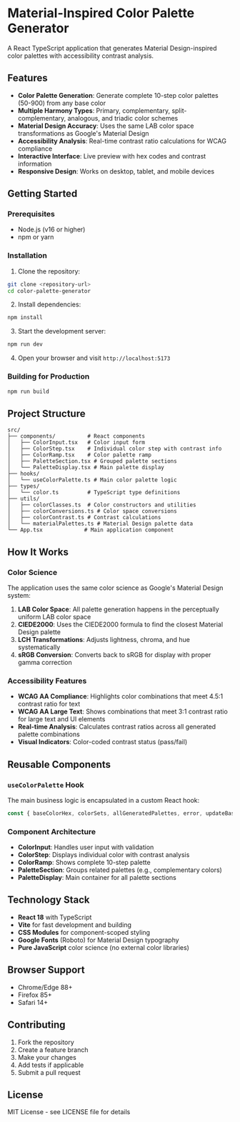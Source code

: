 # Material-Inspired Color Palette Generator

A React TypeScript application that generates Material Design-inspired color palettes with accessibility contrast analysis.

## Features

- **Color Palette Generation**: Generate complete 10-step color palettes (50-900) from any base color
- **Multiple Harmony Types**: Primary, complementary, split-complementary, analogous, and triadic color schemes
- **Material Design Accuracy**: Uses the same LAB color space transformations as Google's Material Design
- **Accessibility Analysis**: Real-time contrast ratio calculations for WCAG compliance
- **Interactive Interface**: Live preview with hex codes and contrast information
- **Responsive Design**: Works on desktop, tablet, and mobile devices

## Getting Started

### Prerequisites

- Node.js (v16 or higher)
- npm or yarn

### Installation

1. Clone the repository:
```bash
git clone <repository-url>
cd color-palette-generator
```

2. Install dependencies:
```bash
npm install
```

3. Start the development server:
```bash
npm run dev
```

4. Open your browser and visit `http://localhost:5173`

### Building for Production

```bash
npm run build
```

## Project Structure

```
src/
├── components/          # React components
│   ├── ColorInput.tsx   # Color input form
│   ├── ColorStep.tsx    # Individual color step with contrast info
│   ├── ColorRamp.tsx    # Color palette ramp
│   ├── PaletteSection.tsx # Grouped palette sections
│   └── PaletteDisplay.tsx # Main palette display
├── hooks/
│   └── useColorPalette.ts # Main color palette logic
├── types/
│   └── color.ts         # TypeScript type definitions
├── utils/
│   ├── colorClasses.ts  # Color constructors and utilities
│   ├── colorConversions.ts # Color space conversions
│   ├── colorContrast.ts # Contrast calculations
│   └── materialPalettes.ts # Material Design palette data
└── App.tsx             # Main application component
```

## How It Works

### Color Science

The application uses the same color science as Google's Material Design system:

1. **LAB Color Space**: All palette generation happens in the perceptually uniform LAB color space
2. **CIEDE2000**: Uses the CIEDE2000 formula to find the closest Material Design palette
3. **LCH Transformations**: Adjusts lightness, chroma, and hue systematically
4. **sRGB Conversion**: Converts back to sRGB for display with proper gamma correction

### Accessibility Features

- **WCAG AA Compliance**: Highlights color combinations that meet 4.5:1 contrast ratio for text
- **WCAG AA Large Text**: Shows combinations that meet 3:1 contrast ratio for large text and UI elements
- **Real-time Analysis**: Calculates contrast ratios across all generated palette combinations
- **Visual Indicators**: Color-coded contrast status (pass/fail)

## Reusable Components

### `useColorPalette` Hook

The main business logic is encapsulated in a custom React hook:

```typescript
const { baseColorHex, colorSets, allGeneratedPalettes, error, updateBaseColor } = useColorPalette();
```

### Component Architecture

- **ColorInput**: Handles user input with validation
- **ColorStep**: Displays individual color with contrast analysis
- **ColorRamp**: Shows complete 10-step palette
- **PaletteSection**: Groups related palettes (e.g., complementary colors)
- **PaletteDisplay**: Main container for all palette sections

## Technology Stack

- **React 18** with TypeScript
- **Vite** for fast development and building
- **CSS Modules** for component-scoped styling
- **Google Fonts** (Roboto) for Material Design typography
- **Pure JavaScript** color science (no external color libraries)

## Browser Support

- Chrome/Edge 88+
- Firefox 85+
- Safari 14+

## Contributing

1. Fork the repository
2. Create a feature branch
3. Make your changes
4. Add tests if applicable
5. Submit a pull request

## License

MIT License - see LICENSE file for details
